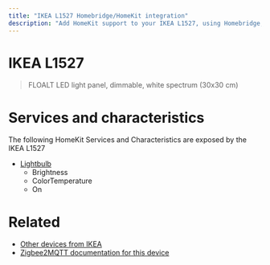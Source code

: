 ```yaml
---
title: "IKEA L1527 Homebridge/HomeKit integration"
description: "Add HomeKit support to your IKEA L1527, using Homebridge, Zigbee2MQTT and homebridge-z2m."
---
```

<!---
This file has been GENERATED using src/docgen/docgen.ts
DO NOT EDIT THIS FILE MANUALLY!
-->
# IKEA L1527
> FLOALT LED light panel, dimmable, white spectrum (30x30 cm)


# Services and characteristics
The following HomeKit Services and Characteristics are exposed by
the IKEA L1527

* [Lightbulb](../../light.md)
  * Brightness
  * ColorTemperature
  * On


# Related
* [Other devices from IKEA](../index.md#ikea)
* [Zigbee2MQTT documentation for this device](https://www.zigbee2mqtt.io/devices/L1527.html)